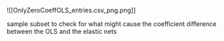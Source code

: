 ![[OnlyZeroCoeffOLS_entries.csv_png.png]]

sample subset to check for what might cause the coefficient difference between the OLS and the elastic nets
